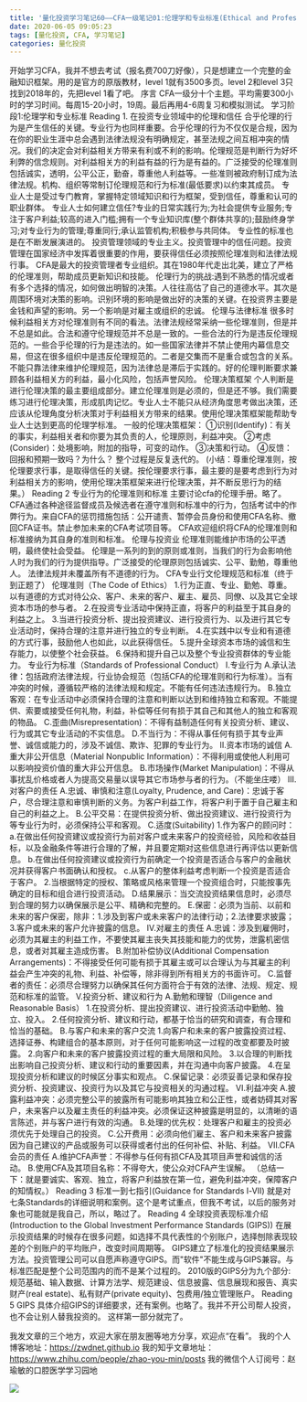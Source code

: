 ```yaml
---
title: '量化投资学习笔记60——CFA一级笔记01:伦理学和专业标准(Ethical and Professional Standards)'
date: 2020-06-05 09:05:23
tags: [量化投资, CFA, 学习笔记]
categories: 量化投资
---
```

开始学习CFA，我并不想去考试（报名费700刀好像），只是想建立一个完整的金融知识框架。用的是官方的原版教材，level 1就有3500多页。level 2和level 3只找到2018年的，先把level 1看了吧。
序言
CFA一级分十个主题。平均需要300小时的学习时间。每周15-20小时，19周。最后再用4-6周复习和模拟测试。
学习阶段1:伦理学和专业标准
Reading 1. 在投资专业领域中的伦理和信任
合乎伦理的行为是产生信任的关键。专业行为也同样重要。合乎伦理的行为不仅仅是合规，因为在你的职业生涯中总会遇到法律法规没有明确规定，甚至法规之间互相冲突的情况。我们的决定会对利益相关方带来有利或不利的影响。伦理规范是判断行为好坏利弊的信念规则。对利益相关方的利益有益的行为是有益的。广泛接受的伦理准则包括诚实，透明，公平公正，勤奋，尊重他人利益等。一些准则被政府制订成为法律法规。机构、组织等常制订伦理规范和行为标准(最低要求)以约束其成员。
专业人士是受过专门教育，掌握特定领域知识和行为框架，受到信任，尊重和认可的职业群体。
专业人士如何建立信任?专业的日常实践行为;为社会提供专业服务;专注于客户利益;较高的进入门槛;拥有一个专业知识库(整个群体共享的);鼓励终身学习;对专业行为的管理;尊重同行;承认监管机构;积极参与共同体。
专业性的标准也是在不断发展演进的。
投资管理领域的专业主义。投资管理中的信任问题。投资管理在国家经济中发挥着很重要的作用，要获得信任必须按照伦理准则和法律法规行事。
CFA是最大的投资管理者专业组织。其在1980年代走出北美，建立了严格的伦理准则，帮助成员更新知识和技能。
伦理行为的挑战:遇到不熟悉的情况或者有多个选择的情况，如何做出明智的决策。人往往高估了自己的道德水平。其次是周围环境对决策的影响。识别环境的影响是做出好的决策的关键。在投资界主要是金钱和声望的影响。另一个影响是对雇主或组织的忠诚。
伦理与法律标准
很多时候利益相关方对伦理准则有不同的看法。法律法规经常采纳一些伦理准则，但是并不总是如此。合法和遵守伦理规范并不总是一致的。一些合法的行为是违反伦理规范的。一些合乎伦理的行为是违法的。如一些国家法律并不禁止使用内幕信息交易，但这在很多组织中是违反伦理规范的。二者是交集而不是重合或包含的关系。不能只靠法律来维护伦理规范，因为法律总是滞后于实践的。好的伦理判断要求兼顾各利益相关方的利益，最小化风险，包括声誉风险。
伦理决策框架
个人判断是进行伦理决策的最主要组成部分。建立伦理准则是必须的，但是还不够。我们需要练习进行伦理决策，形成肌肉记忆。专业人士不能只从经济角度思考做出决策，还应该从伦理角度分析决策对于利益相关方带来的结果。使用伦理决策框架能帮助专业人士达到更高的伦理学标准。
一般的伦理决策框架：
①识别(Identify)：有关的事实，利益相关者和你要为其负责的人，伦理原则，利益冲突。
②考虑(Consider)：处境影响，附加的指导，可变的动作。
③决策和行动。
④反馈：回报和预期一致吗？为什么？
整个过程是反复迭代的。
(小结：尊重伦理准则，按伦理要求行事，是取得信任的关键。按伦理要求行事，最主要的是要考虑到行为对利益相关方的影响，使用伦理决策框架来进行伦理决策，并不断反思行为的结果。）
Reading 2 专业行为的伦理准则和标准
主要讨论cfa的伦理手册。略了。
CFA通过各种途径监督成员及候选者在遵守准则和标准中的行为，包括考试中的作弊行为。来自CFA的惩罚措施包括：公开谴责、暂停会员身份和使用CFA名称、撤回CFA证书。禁止参加未来的CFA考试项目等。
CFA欢迎组织将CFA的伦理准则和标准接纳为其自身的准则和标准。
伦理与投资业
伦理准则能维护市场的公平透明，最终使社会受益。
伦理是一系列的到的原则或准则，当我们的行为会影响他人时为我们的行为提供指导。广泛接受的伦理原则包括诚实、公平、勤勉，尊重他人。
法律法规并未覆盖所有不道德的行为。
CFA专业行文伦理规范和标准（终于到正题了）
伦理准则（The Code of Ethics）
1.行为正直、专业、勤勉、尊重。以有道德的方式对待公众、客户、未来的客户、雇主、雇员、同僚、以及其它全球资本市场的参与者。
2.在投资专业活动中保持正直，将客户的利益至于其自身的利益之上。
3.当进行投资分析、提出投资建议、进行投资行为、以及进行其它专业活动时，保持合理的注意并进行独立的专业判断。
4.在实践中以专业和有道德的方式行事，鼓励他人也如此，以此获得信任。
5.提升全球资本市场的诚信和生存能力，以使整个社会获益。
6.保持和提升自己以及整个专业投资群体的专业能力。
专业行为标准（Standards of Professional Conduct）
Ⅰ.专业行为
A.承认法律：包括政府法律法规，行业协会规范（包括CFA的伦理准则和行为标准）。当有冲突的时候，遵循较严格的法律法规和规定。不能有任何违法违规行为。
B.独立客观：在专业活动中必须保持合理的注意和判断以达到和维持独立和客观。不能提供、索要或接受任何礼物，利益，补偿等任何有损于其自己和其他人的独立和客观的物品。
C.歪曲(Misrepresentation)：不得有益制造任何有关投资分析、建议、行为或其它专业活动的不实信息。
D.不当行为：不得从事任何有损于其专业声誉、诚信或能力的，涉及不诚信、欺诈、犯罪的专业行为。
Ⅱ.资本市场的诚信
A.重大非公开信息（Material Nonpublic Information）：不得利用或使他人利用可以影响投资价值的重大非公开信息。
B.市场操作(Market Manipulation)：不得从事扰乱价格或者人为提高交易量以误导其它市场参与者的行为。（不能坐庄喽）
Ⅲ.对客户的责任
A.忠诚、审慎和注意(Loyalty, Prudence, and Care)：忠诚于客户，尽合理注意和审慎判断的义务。为客户利益工作，将客户利于置于自己雇主和自己的利益之上。
B.公平交易：在提供投资分析、做出投资建议、进行投资行为等专业行为时，必须保持公平和客观。
C.适度(Suitability)
1.作为客户的顾问时：
a.在做出任何投资建议或投资行为前对客户或未来客户的投资经验，风险和收益目标，以及金融条件等进行合理的了解，并且要定期对这些信息进行再评估以更新信息。
b.在做出任何投资建议或投资行为前确定一个投资是否适合与客户的金融状况并获得客户书面确认和授权。
c.从客户的整体利益考虑判断一个投资是否适合于客户。
2.当根据特定的授权、策略或风格来管理一个投资组合时，只能按事先确定的目标和组合进行投资活动。
D.结果展示：当交流投资结果信息时，必须尽到合理的努力以确保展示是公平、精确和完整的。
E.保密：必须为当前、以前和未来的客户保密，除非：1.涉及到客户或未来客户的法律行动；2.法律要求披露；3.客户或未来的客户允许披露的信息。
Ⅳ.对雇主的责任
A.忠诚：涉及到雇佣时，必须为其雇主的利益工作，不要使其雇主丧失其技能和能力的优势，泄露机密信息，或者对其雇主造成伤害。
B.附加补偿协议(Additional Compensation Arrangements)：不得接受任何可能有损于其雇主或可以合理认为与其雇主的利益会产生冲突的礼物、利益、补偿等，除非得到所有相关方的书面许可。
C.监督者的责任：必须尽合理努力以确保其任何方面符合于有效的法律、法规、规定、规范和标准的监管。
Ⅴ.投资分析、建议和行为
A.勤勉和理智（Diligence and Reasonable Basis）
1.在投资分析、提出投资建议、进行投资活动中勤勉、独立、投入。
2.任何投资分析、建议和行动，都基于恰当的研究和调查，有合理和恰当的基础。
B.与客户和未来的客户交流
1.向客户和未来的客户披露投资过程、选择证券、构建组合的基本原则，对于任何可能影响这一过程的改变都要及时披露。
2.向客户和未来的客户披露投资过程的重大局限和风险。
3.以合理的判断找出影响自己投资分析、建议和行动的重要因素，并在沟通中向客户披露。
4.在呈现投资分析和建议的时候区分事实和观点。
C.保留记录：必须妥善记录和保存投资分析、投资建议、投资行为以及其它与投资相关的沟通过程。
Ⅵ.利益冲突
A.披露利益冲突：必须完整公平的披露所有可能影响其独立和公正性，或者妨碍其对客户，未来客户以及雇主责任的利益冲突。必须保证这种披露是明显的，以清晰的语言陈述，并与客户进行有效的沟通。
B.处理的优先权：处理客户和雇主的投资必须优先于处理自己的投资。
C.公开费用：必须向他们雇主、客户和未来客户披露因为自己建议的产品或服务可以获得或者付出的任何补偿、补贴、利益。
Ⅶ.CFA会员的责任
A.维护CFA声誉：不得参与任何有损CFA及其项目声誉和诚信的活动。
B.使用CFA及其项目名称：不得夸大，使公众对CFA产生误解。
（总结一下：就是要诚实、客观、独立，将客户利益放在第一位，避免利益冲突，保障客户的知情权。）
Reading 3 标准一到七指引(Guidance for Standards Ⅰ-Ⅶ)
就是对七条Standards的详细说明和案例。这个是考试重点，但我不考试，以后的服务对象也可能就是我自己，所以，略过了。
Reading 4 全球投资表现标准介绍(Introduction to the Global Investment 
Performance Standards (GIPS))
在展示投资结果的时候存在很多问题，如选择不具代表性的个别账户，选择刨除表现较差的个别账户的平均账户，改变时间周期等。
GIPS建立了标准化的投资结果展示方法。投资管理公司可以自愿声称遵守GIPS。而"软件"不能生成与GIPS兼容。与标准匹配是整个公司范围内的而不是某个过程的。
2010版的GIPS分为九个部分:规范基础、输入数据、计算方法学、规范建设、信息披露、信息展现和报告、真实财产(real estate)、私有财产(private equity)、包费用/独立管理账户。
Reading 5 GIPS
具体介绍GIPS的详细要求，还有案例。也略了。我并不开公司帮人投资，也不会让别人替我投资的。
这样第一部分就完了。




我发文章的三个地方，欢迎大家在朋友圈等地方分享，欢迎点“在看”。
我的个人博客地址：https://zwdnet.github.io
我的知乎文章地址： https://www.zhihu.com/people/zhao-you-min/posts
我的微信个人订阅号：赵瑜敏的口腔医学学习园地


![](https://zymblog-1258069789.cos.ap-chengdu.myqcloud.com/other/wx.jpg)